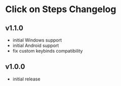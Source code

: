 # Click on Steps Changelog

## v1.1.0

- initial Windows support
- initial Android support
- fix custom keybinds compatibility

## v1.0.0

- initial release
